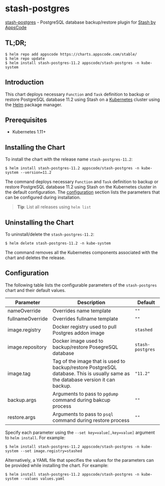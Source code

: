 # stash-postgres

[stash-postgres](https://github.com/stashed/stash-postgres) - PostgreSQL database backup/restore plugin for [Stash by AppsCode](https://appscode.com/products/stash/)

## TL;DR;

```console
$ helm repo add appscode https://charts.appscode.com/stable/
$ helm repo update
$ helm install stash-postgres-11.2 appscode/stash-postgres -n kube-system
```

## Introduction

This chart deploys necessary `Function` and `Task` definition to backup or restore PostgreSQL database 11.2 using Stash on a [Kubernetes](http://kubernetes.io) cluster using the [Helm](https://helm.sh) package manager.

## Prerequisites

- Kubernetes 1.11+

## Installing the Chart

To install the chart with the release name `stash-postgres-11.2`:

```console
$ helm install stash-postgres-11.2 appscode/stash-postgres -n kube-system --version=11.2
```

The command deploys necessary `Function` and `Task` definition to backup or restore PostgreSQL database 11.2 using Stash on the Kubernetes cluster in the default configuration. The [configuration](#configuration) section lists the parameters that can be configured during installation.

> **Tip**: List all releases using `helm list`

## Uninstalling the Chart

To uninstall/delete the `stash-postgres-11.2`:

```console
$ helm delete stash-postgres-11.2 -n kube-system
```

The command removes all the Kubernetes components associated with the chart and deletes the release.

## Configuration

The following table lists the configurable parameters of the `stash-postgres` chart and their default values.

|    Parameter     |                                                           Description                                                            |     Default      |
|------------------|----------------------------------------------------------------------------------------------------------------------------------|------------------|
| nameOverride     | Overrides name template                                                                                                          | `""`             |
| fullnameOverride | Overrides fullname template                                                                                                      | `""`             |
| image.registry   | Docker registry used to pull Postgres addon image                                                                                | `stashed`        |
| image.repository | Docker image used to backup/restore PosegreSQL database                                                                          | `stash-postgres` |
| image.tag        | Tag of the image that is used to backup/restore PostgreSQL database. This is usually same as the database version it can backup. | `"11.2"`         |
| backup.args      | Arguments to pass to `pgdump` command  during bakcup process                                                                     | `""`             |
| restore.args     | Arguments to pass to `psql` command during restore process                                                                       | `""`             |


Specify each parameter using the `--set key=value[,key=value]` argument to `helm install`. For example:

```console
$ helm install stash-postgres-11.2 appscode/stash-postgres -n kube-system --set image.registry=stashed
```

Alternatively, a YAML file that specifies the values for the parameters can be provided while
installing the chart. For example:

```console
$ helm install stash-postgres-11.2 appscode/stash-postgres -n kube-system --values values.yaml
```
